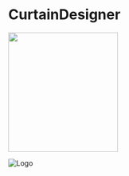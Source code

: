 # CurtainDesigner

<p>
    <img src="AlienOld/CurtainDesignerImgs/CurtainDesigner1.jpg" width="220" height="240" />
</p>

![Logo](CurtainDesignerImgs/CurtainDesigner1.jpg) 
